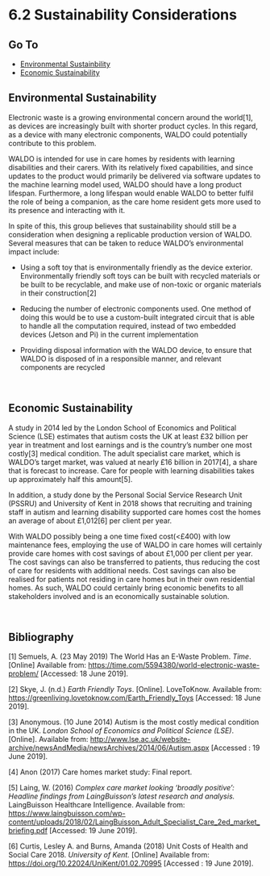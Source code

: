 #  6.2 Sustainability Considerations

Go To
------
* [Environmental Sustainbility](#environmental-sustainability)
* [Economic Sustainability](#economic-sustainability)
  

## Environmental Sustainability

  

Electronic waste is a growing environmental concern around the world[1], as devices are increasingly built with shorter product cycles. In this regard, as a device with many electronic components, WALDO could potentially contribute to this problem.

  

WALDO is intended for use in care homes by residents with learning disabilities and their carers. With its relatively fixed capabilities, and since updates to the product would primarily be delivered via software updates to the machine learning model used, WALDO should have a long product lifespan. Furthermore, a long lifespan would enable WALDO to better fulfil the role of being a companion, as the care home resident gets more used to its presence and interacting with it.

  

In spite of this, this group believes that sustainability should still be a consideration when designing a replicable production version of WALDO. Several measures that can be taken to reduce WALDO’s environmental impact include:

  

-   Using a soft toy that is environmentally friendly as the device exterior. Environmentally friendly soft toys can be built with recycled materials or be built to be recyclable, and make use of non-toxic or organic materials in their construction[2]
    
-   Reducing the number of electronic components used. One method of doing this would be to use a custom-built integrated circuit that is able to handle all the computation required, instead of two embedded devices (Jetson and Pi) in the current implementation
    
-   Providing disposal information with the WALDO device, to ensure that WALDO is disposed of in a responsible manner, and relevant components are recycled
    

<Br>  

## Economic Sustainability

  

A study in 2014 led by the London School of Economics and Political Science (LSE) estimates that autism costs the UK at least £32 billion per year in treatment and lost earnings and is the country’s number one most costly[3] medical condition. The adult specialist care market, which is WALDO’s target market, was valued at nearly £16 billion in 2017[4], a share that is forecast to increase. Care for people with learning disabilities takes up approximately half this amount[5].

  

In addition, a study done by the Personal Social Service Research Unit (PSSRU) and University of Kent in 2018 shows that recruiting and training staff in autism and learning disability supported care homes cost the homes an average of about £1,012[6] per client per year.

  

With WALDO possibly being a one time fixed cost(<£400) with low maintenance fees, employing the use of WALDO in care homes will certainly provide care homes with cost savings of about £1,000 per client per year. The cost savings can also be transferred to patients, thus reducing the cost of care for residents with additional needs. Cost savings can also be realised for patients not residing in care homes but in their own residential homes. As such, WALDO could certainly bring economic benefits to all stakeholders involved and is an economically sustainable solution.

<Br>

## Bibliography

  

[1] Semuels, A. (23 May 2019) The World Has an E-Waste Problem. *Time*. [Online] Available from: https://time.com/5594380/world-electronic-waste-problem/ [Accessed: 18 June 2019].

  

[2] Skye, J. (n.d.) *Earth Friendly Toys*. [Online]. LoveToKnow. Available from: https://greenliving.lovetoknow.com/Earth_Friendly_Toys [Accessed: 18 June 2019].

  

[3] Anonymous. (10 June 2014) Autism is the most costly medical condition in the UK. *London School of Economics and Political Science (LSE)*. [Online]. Available from: http://www.lse.ac.uk/website-archive/newsAndMedia/newsArchives/2014/06/Autism.aspx [Accessed : 19 June 2019].

  

[4] Anon (2017) Care homes market study: Final report. 

  

[5] Laing, W. (2016) *Complex care market looking ‘broadly positive’: Headline findings from LaingBuisson’s latest research and analysis.* LaingBuisson Healthcare Intelligence. Available from: https://www.laingbuisson.com/wp-content/uploads/2018/02/LaingBuisson_Adult_Specialist_Care_2ed_market_briefing.pdf [Accessed: 19 June 2019].

  

[6] Curtis, Lesley A. and Burns, Amanda (2018) Unit Costs of Health and Social Care 2018. *University of Kent.* [Online] Available from: https://doi.org/10.22024/UniKent/01.02.70995 [Accessed : 19 June 2019].
